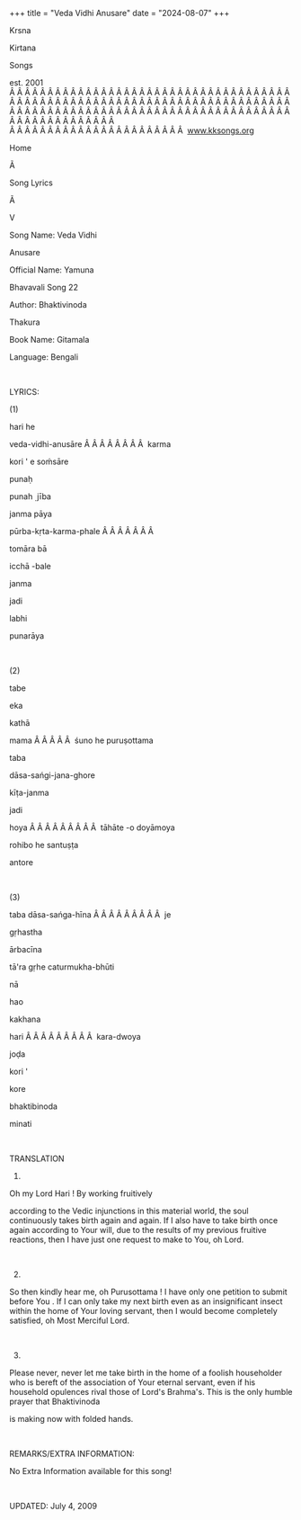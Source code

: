 +++ 
title = "Veda Vidhi Anusare"
date = "2024-08-07"
+++

Krsna
 
Kirtana
 
Songs

est. 2001
Â Â Â Â Â Â Â Â Â Â Â Â Â Â Â Â Â Â Â Â Â Â Â Â Â Â Â Â Â Â Â Â Â Â Â Â Â Â Â Â Â Â Â Â Â Â Â Â Â Â Â Â Â Â Â Â Â Â Â Â Â Â Â Â Â Â Â Â Â Â Â Â Â Â Â Â Â Â Â Â Â Â Â Â Â Â Â Â Â Â Â Â Â Â Â Â Â Â Â Â Â Â Â Â Â Â Â Â Â Â Â Â Â Â Â Â Â Â Â Â Â Â Â Â Â  
Â Â Â Â Â Â Â Â Â Â Â Â Â Â Â Â Â Â Â Â Â Â Â  
www.kksongs.org








Home


Ã 
 
Song Lyrics
 
Ã 
 
V


Song Name: Veda 
Vidhi
 
Anusare


Official Name: 
Yamuna
 
Bhavavali
 Song 22


Author: 
Bhaktivinoda
 
Thakura


Book Name: 
Gitamala


Language: 
Bengali


 


LYRICS:


(1)


hari
 he


veda-vidhi-anusāre
Â Â Â Â Â Â Â Â  
karma

kori
' e 
soḿsāre


punaḥ

punah
̣ 
jība
 
janma
 pāya


pūrba-kṛta-karma-phale
Â Â Â Â Â Â Â 

tomāra 
bā
 
icchā
-bale


janma
 
jadi
 
labhi


punarāya


 


(2)


tabe
 
eka
 
kathā

mama
Â Â Â Â Â  
śuno he puruṣottama


taba
 
dāsa-sańgi-jana-ghore


kīṭa-janma
 
jadi
 
hoya
Â Â Â Â Â Â Â Â Â  
tāhāte
-o
doyāmoya


rohibo
 he 
santuṣṭa
 
antore


 


(3)


taba
 dāsa-sańga-hīna
Â Â Â Â Â Â Â Â Â  
je
 
gṛhastha
 
ārbacīna


tā'ra
 gṛhe caturmukha-bhūti


nā
 
hao
 
kakhana


hari
Â Â Â Â Â Â Â Â Â  
kara-dwoya
 
joḍa
 
kori
'


kore
 
bhaktibinoda
 
minati


 


TRANSLATION


1)
Oh my Lord 
Hari
! By working 
fruitively

according to the Vedic injunctions in this material world, the soul
continuously takes birth again and again. If I also have to take birth once
again according to 
Your
 will, due to the results of my
previous 
fruitive
 reactions, then I have just one
request to make to You, oh Lord.


 


2)
So then kindly hear me, oh 
Purusottama
! I have only
one petition to submit before 
You
. If I can only take
my next birth even as an insignificant insect within the home of 
Your
 loving servant, then I would become completely
satisfied, oh Most Merciful Lord.


 


3)
Please never, never let me take birth in the home of a foolish householder who
is bereft of the association of 
Your
 eternal servant,
even if his household 
opulences
 rival those of Lord's
Brahma's. This is the only humble prayer that 
Bhaktivinoda

is making now with folded hands.


 


REMARKS/EXTRA INFORMATION:


No
Extra Information available for this song!


 


UPDATED:
 July 4, 2009